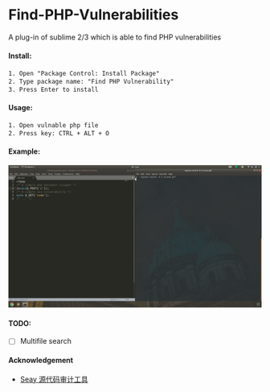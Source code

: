 # Find-PHP-Vulnerabilities
A plug-in of sublime 2/3 which is able to find PHP vulnerabilities

#### Install:
```
1. Open "Package Control: Install Package"
2. Type package name: "Find PHP Vulnerability"
3. Press Enter to install
```

#### Usage:
```
1. Open vulnable php file
2. Press key: CTRL + ALT + O
```

#### Example:
![Example](img/example.gif)

#### TODO:
- [ ] Multifile search

#### Acknowledgement
 * [Seay 源代码审计工具](https://www.waitalone.cn/seay-source-code-auditv2.html)

